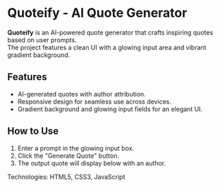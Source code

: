 # Quoteify - AI Quote Generator

**Quoteify** is an AI-powered quote generator that crafts inspiring quotes based on user prompts.  
The project features a clean UI with a glowing input area and vibrant gradient background.

## Features
- AI-generated quotes with author attribution.  
- Responsive design for seamless use across devices.  
- Gradient background and glowing input fields for an elegant UI.  

## How to Use
1. Enter a prompt in the glowing input box.  
2. Click the "Generate Quote" button.  
3. The output quote will display below with an author.

Technologies: HTML5, CSS3, JavaScript  
